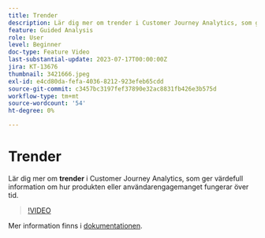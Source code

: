 ```yaml
---
title: Trender
description: Lär dig mer om trender i Customer Journey Analytics, som ger värdefull information om hur produkten eller användarengagemanget fungerar över tid.
feature: Guided Analysis
role: User
level: Beginner
doc-type: Feature Video
last-substantial-update: 2023-07-17T00:00:00Z
jira: KT-13676
thumbnail: 3421666.jpeg
exl-id: e4cd80da-fefa-4036-8212-923efeb65cdd
source-git-commit: c3457bc3197fef37890e32ac8831fb426e3b575d
workflow-type: tm+mt
source-wordcount: '54'
ht-degree: 0%

---
```


# Trender

Lär dig mer om **trender** i Customer Journey Analytics, som ger värdefull information om hur produkten eller användarengagemanget fungerar över tid.

>[!VIDEO](https://video.tv.adobe.com/v/3421666/?learn=on)

Mer information finns i [dokumentationen](https://experienceleague.adobe.com/docs/analytics-platform/using/guided-analysis/trends/usage.html?lang=sv-SE).
